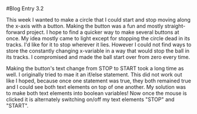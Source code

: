 #Blog Entry 3.2

  This week I wanted to make a circle that I could start and stop moving along the x-axis with a button. 
  Making the button was a fun and mostly straight-forward project. I hope to find a quicker way to make several buttons at once.
  My idea mostly came to light except for stopping the circle dead in its tracks. I'd like for it to stop wherever it lies.
  However I could not find ways to store the constantly changing x-variable in a way that would stop the ball in its tracks. I compromised and made the ball start over from zero every time.
  
  Making the button's text change from STOP to START took a long time as well. I originally tried to mae it an if/else statement. This did not work out like I hoped, because once one statement was true, they both remained true and I could see both text elements on top of one another. 
  My solution was to make both text elements into boolean variables! Now once the mouse is clicked it is alternately switching on/off my text elements "STOP" and "START".
  
  
  
